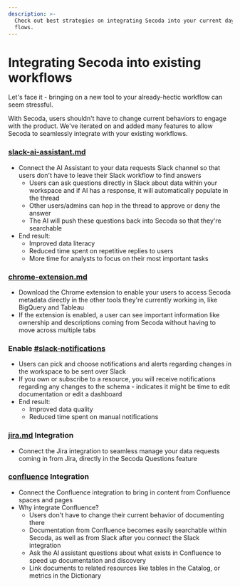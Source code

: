 ```yaml
---
description: >-
  Check out best strategies on integrating Secoda into your current day-to-day
  flows.
---
```


# Integrating Secoda into existing workflows

Let's face it - bringing on a new tool to your already-hectic workflow can seem stressful.

With Secoda, users shouldn't have to change current behaviors to engage with the product. We've iterated on and added many features to allow Secoda to seamlessly integrate with your existing workflows.

### [slack-ai-assistant.md](../../integrations/productivity-tools/slack-connection/slack-ai-assistant.md "mention")

* Connect the AI Assistant to your data requests Slack channel so that users don't have to leave their Slack workflow to find answers
  * Users can ask questions directly in Slack about data within your workspace and if AI has a response, it will automatically populate in the thread
  * Other users/admins can hop in the thread to approve or deny the answer
  * The AI will push these questions back into Secoda so that they're searchable&#x20;
* End result:
  * Improved data literacy
  * Reduced time spent on repetitive replies to users
  * More time for analysts to focus on their most important tasks

### [chrome-extension.md](../../features/chrome-extension.md "mention")

* Download the Chrome extension to enable your users to access Secoda metadata directly in the other tools they're currently working in, like BigQuery and Tableau
* If the extension is enabled, a user can see important information like ownership and descriptions coming from Secoda without having to move across multiple tabs

### Enable [#slack-notifications](../../features/notifications.md#slack-notifications "mention")

* Users can pick and choose notifications and alerts regarding changes in the workspace to be sent over Slack&#x20;
* If you own or subscribe to a resource, you will receive notifications regarding any changes to the schema - indicates it might be time to edit documentation or edit a dashboard
* End result:
  * Improved data quality
  * Reduced time spent on manual notifications

### [jira.md](../../integrations/productivity-tools/jira.md "mention") Integration

* Connect the Jira integration to seamless manage your data requests coming in from Jira, directly in the Secoda Questions feature

### [confluence](../../integrations/productivity-tools/confluence/ "mention") Integration

* Connect the Confluence integration to bring in content from Confluence spaces and pages&#x20;
* Why integrate Confluence?
  * Users don't have to change their current behavior of documenting there
  * Documentation from Confluence becomes easily searchable within Secoda, as well as from Slack after you connect the Slack integration
  * Ask the AI assistant questions about what exists in Confluence to speed up documentation and discovery
  * Link documents to related resources like tables in the Catalog, or metrics in the Dictionary
